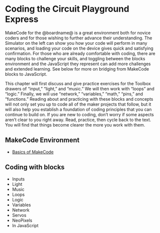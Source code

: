 # Coding the Circuit Playground Express

MakeCode for the @boardname@ is a great environment both for novice coders and for those wishing to further advance their understanding. The Simulator on the left can show you how your code will perform in many scenarios, and loading your code on the device gives quick and satisfying confirmation. For those who are already comfortable with coding, there are many blocks to challenge your skills, and toggling between the blocks environment and the JavaScript they represent can add more challenges and extended learning. See below for more on bridging from MakeCode blocks to JavaScript. 

This chapter will first discuss and give practice exercises for the Toolbox drawers of “input,” “light,” and “music.” We will then work with “loops” and “logic.” Finally, we will use “network,” “variables,” “math,” “pins,” and “functions.” Reading about and practicing with these blocks and concepts will not only set you up to code all of the maker projects that follow, but it will also help you establish a foundation of coding principles that you can continue to build on. If you are new to coding, don’t worry if some aspects aren’t clear to you right away. Read, practice, then cycle back to the text. You will find that things become clearer the more you work with them.

## MakeCode Environment

* [Basics of MakeCode](/courses/making/coding/basics)

## Coding with blocks

* Inputs
* Light
* Music
* Loops
* Logic
* Variables
* Network
* Servos
* NeoPixels
* In JavaScript